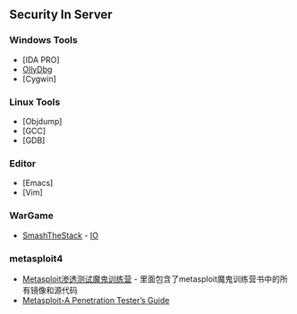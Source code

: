 ## Security In Server

### Windows Tools
- [IDA PRO]
- [OllyDbg](http://www.ollydbg.de/)
- [Cygwin]

### Linux Tools
- [Objdump]
- [GCC]
- [GDB]

### Editor
- [Emacs]
- [Vim]

### WarGame
- [SmashTheStack](http://www.smashthestack.org) - [IO](WarGame)

### metasploit4
- [Metasploit渗透测试魔鬼训练营](http://pan.baidu.com/share/link?shareid=390909&uk=3828326324) - 里面包含了metasploit魔鬼训练营书中的所有镜像和源代码
- [Metasploit-A Penetration Tester’s Guide](#)